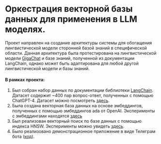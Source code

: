 # Оркестрация векторной базы данных для применения в LLM моделях.
Проект направлен на создание архитектуры системы для обогащения лингвистической модели сторонней базой знаний в специфической области. Данная архитектура была протестирована на лингвистической модели [GigaChat](https://developers.sber.ru/portal/products/gigachat) и базе знаний, полученной из документации LangChain, однако может быть адаптирована для любой другой лингвистической модели и базы знаний.
#### В рамках проекта:
1. Был собран набор данных по документации библиотеки [LangChain](https://python.langchain.com/). Датасет содержит ~400 пар вопрос-ответ, полученных с помощью ChatGPT-4. Датасет можно посмотреть [здесь](Final/langchain_qa_dataset.csv).
2. Была создана векторная база данных на основе эмбеддингов, полученных с помощью эмбеддингов ada от OpenAI. Эксперименты с эмбеддингами находятся [здесь](Research/Embeddings)
3. Был реализован векторный поиск по базе данных с помощью индекса HNSW. Эксперименты можно увидеть [здесь](Final/final_notebook.ipynb).
4. Было реализовано демонстрационное приложение в виде Телеграм бота ([код](Final/bot.py)).
